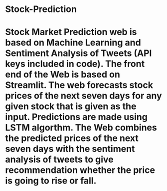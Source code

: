 # Stock-Prediction
# Stock Market Prediction web is based on Machine Learning and Sentiment Analysis of Tweets (API keys included in code). The front end of the Web is based on Streamlit. The web forecasts stock prices of the next seven days for any given stock that is given as the input. Predictions are made using LSTM algorthm. The Web combines the predicted prices of the next seven days with the sentiment analysis of tweets to give recommendation whether the price is going to rise or fall.
